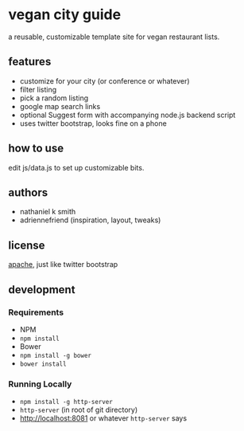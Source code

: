 # vegan city guide

a reusable, customizable template site for vegan restaurant lists.

## features

 * customize for your city (or conference or whatever)
 * filter listing
 * pick a random listing
 * google map search links
 * optional Suggest form with accompanying node.js backend script
 * uses twitter bootstrap, looks fine on a phone

## how to use

edit js/data.js to set up customizable bits.

## authors

 * nathaniel k smith
 * adriennefriend (inspiration, layout, tweaks)

## license

[apache](http://www.apache.org/licenses/LICENSE-2.0), just like twitter bootstrap

## development

### Requirements

*  NPM
  *  `npm install`
*  Bower
  *  `npm install -g bower`
  *  `bower install`

### Running Locally

*  `npm install -g http-server`
*  `http-server` (in root of git directory)
*  [http://localhost:8081](http://localhost:8081) or whatever `http-server` says
